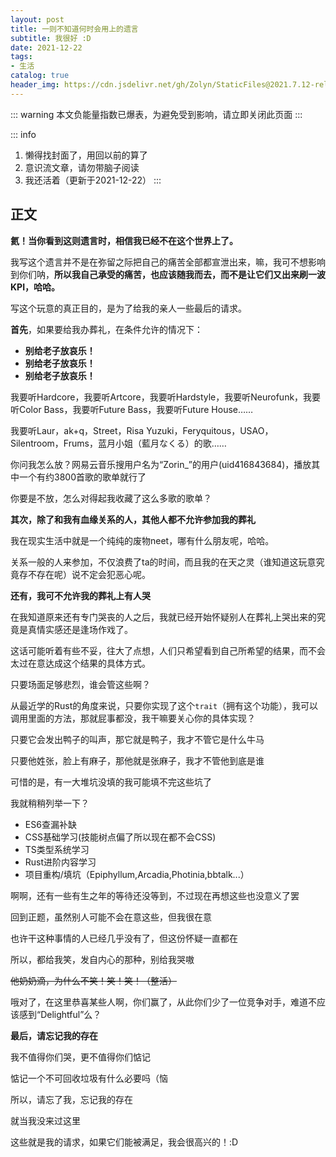 ```yaml
---
layout: post
title: 一则不知道何时会用上的遗言
subtitle: 我很好 :D
date: 2021-12-22
tags:
- 生活
catalog: true
header_img: https://cdn.jsdelivr.net/gh/Zolyn/StaticFiles@2021.7.12-release.1/Arcadia/images/IMG_20210709_193326.jpg
---
```

::: warning
本文负能量指数已爆表，为避免受到影响，请立即关闭此页面
:::

::: info
1. 懒得找封面了，用回以前的算了
2. 意识流文章，请勿带脑子阅读
3. 我还活着（更新于2021-12-22）
:::

## 正文
**氦！当你看到这则遗言时，相信我已经不在这个世界上了。**

我写这个遗言并不是在弥留之际把自己的痛苦全部都宣泄出来，嘛，我可不想影响到你们呐，**所以我自己承受的痛苦，也应该随我而去，而不是让它们又出来刷一波KPI，哈哈。**

写这个玩意的真正目的，是为了给我的亲人一些最后的请求。

**首先**，如果要给我办葬礼，在条件允许的情况下：
- **别给老子放哀乐！**
- **别给老子放哀乐！**
- **别给老子放哀乐！**

我要听Hardcore，我要听Artcore，我要听Hardstyle，我要听Neurofunk，我要听Color Bass，我要听Future Bass，我要听Future House……

我要听Laur，ak+q，Street，Risa Yuzuki，Feryquitous，USAO，Silentroom，Frums，蓝月小姐（藍月なくる）的歌……

你问我怎么放？网易云音乐搜用户名为“Zorin_”的用户(uid416843684)，播放其中一个有约3800首歌的歌单就行了

你要是不放，怎么对得起我收藏了这么多歌的歌单？

**其次，除了和我有血缘关系的人，其他人都不允许参加我的葬礼**

我在现实生活中就是一个纯纯的废物neet，哪有什么朋友呢，哈哈。

关系一般的人来参加，不仅浪费了ta的时间，而且我的在天之灵（谁知道这玩意究竟存不存在呢）说不定会犯恶心呢。

**还有，我可不允许我的葬礼上有人哭**

在我知道原来还有专门哭丧的人之后，我就已经开始怀疑别人在葬礼上哭出来的究竟是真情实感还是逢场作戏了。

这话可能听着有些不妥，往大了点想，人们只希望看到自己所希望的结果，而不会太过在意达成这个结果的具体方式。

只要场面足够悲烈，谁会管这些啊？

从最近学的Rust的角度来说，只要你实现了这个`trait`（拥有这个功能），我可以调用里面的方法，那就屁事都没，我干嘛要关心你的具体实现？

只要它会发出鸭子的叫声，那它就是鸭子，我才不管它是什么牛马

只要他姓张，脸上有麻子，那他就是张麻子，我才不管他到底是谁

可惜的是，有一大堆坑没填的我可能填不完这些坑了

我就稍稍列举一下？
- ES6查漏补缺
- CSS基础学习(技能树点偏了所以现在都不会CSS)
- TS类型系统学习
- Rust进阶内容学习
- 项目重构/填坑（Epiphyllum,Arcadia,Photinia,bbtalk...）

啊啊，还有一些有生之年的等待还没等到，不过现在再想这些也没意义了罢

回到正题，虽然别人可能不会在意这些，但我很在意

也许干这种事情的人已经几乎没有了，但这份怀疑一直都在

所以，都给我笑，发自内心的那种，别给我哭嗷

~~他奶奶滴，为什么不笑！笑！笑！（整活）~~

哦对了，在这里恭喜某些人啊，你们赢了，从此你们少了一位竞争对手，难道不应该感到“Delightful”么？

**最后，请忘记我的存在**

我不值得你们哭，更不值得你们惦记

惦记一个不可回收垃圾有什么必要吗（恼

所以，请忘了我，忘记我的存在

就当我没来过这里

这些就是我的请求，如果它们能被满足，我会很高兴的！:D
